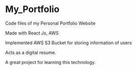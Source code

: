 # My_Portfolio
Code files of my Personal Portfolio Website

Made with React Js, AWS

Implemented AWS S3 Bucket for storing information of users

Acts as a digital resume.

A great project for learning this technology.
